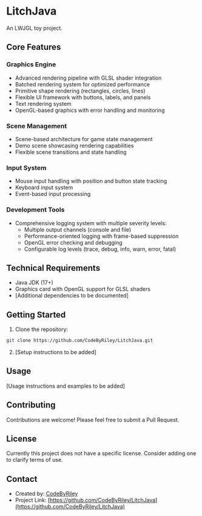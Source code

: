 # LitchJava

An LWJGL toy project.

## Core Features

### Graphics Engine
- Advanced rendering pipeline with GLSL shader integration
- Batched rendering system for optimized performance
- Primitive shape rendering (rectangles, circles, lines)
- Flexible UI framework with buttons, labels, and panels
- Text rendering system
- OpenGL-based graphics with error handling and monitoring

### Scene Management
- Scene-based architecture for game state management
- Demo scene showcasing rendering capabilities
- Flexible scene transitions and state handling

### Input System
- Mouse input handling with position and button state tracking
- Keyboard input system
- Event-based input processing

### Development Tools
- Comprehensive logging system with multiple severity levels:
  - Multiple output channels (console and file)
  - Performance-oriented logging with frame-based suppression
  - OpenGL error checking and debugging
  - Configurable log levels (trace, debug, info, warn, error, fatal)

## Technical Requirements

- Java JDK (17+)
- Graphics card with OpenGL support for GLSL shaders
- [Additional dependencies to be documented]

## Getting Started

1. Clone the repository:
```bash
git clone https://github.com/CodeByRiley/LitchJava.git
```

2. [Setup instructions to be added]

## Usage

[Usage instructions and examples to be added]

## Contributing

Contributions are welcome! Please feel free to submit a Pull Request.

## License

Currently this project does not have a specific license. Consider adding one to clarify terms of use.

## Contact

- Created by: [CodeByRiley](https://github.com/CodeByRiley)
- Project Link: [https://github.com/CodeByRiley/LitchJava](https://github.com/CodeByRiley/LitchJava)
